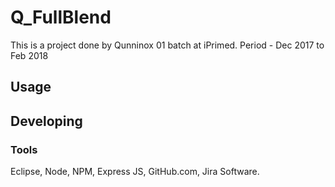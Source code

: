 # Q_FullBlend

This is a project done by Qunninox 01 batch at iPrimed. 
Period - Dec 2017 to Feb 2018

## Usage



## Developing



### Tools

Eclipse, Node, NPM, Express JS, GitHub.com, Jira Software.